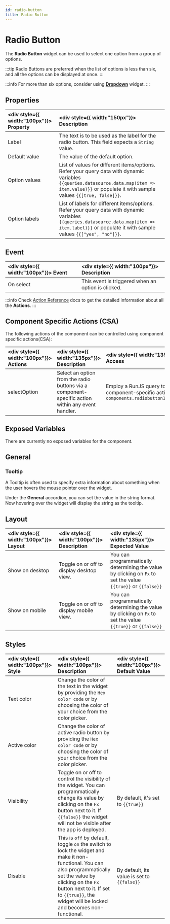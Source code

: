 ```yaml
---
id: radio-button
title: Radio Button
---
```

# Radio Button

The **Radio Button** widget can be used to select one option from a group of options.

:::tip
Radio Buttons are preferred when the list of options is less than six, and all the options can be displayed at once.
:::

:::info
For more than six options, consider using **[Dropdown](/docs/widgets/dropdown)** widget.
:::

## Properties

| <div style={{ width:"100px"}}> Property </div> | <div style={{ width:"150px"}}> Description </div> | 
|:------------ |:-------------|
| Label | The text is to be used as the label for the radio button. This field expects a `String` value. |
| Default value | The value of the default option. |
| Option values | List of values for different items/options. Refer your query data with dynamic variables `{{queries.datasource.data.map(item => item.value)}}` or populate it with sample values `{{[true, false]}}`. |
| Option labels | List of labels for different items/options. Refer your query data with dynamic variables `{{queries.datasource.data.map(item => item.label)}}` or populate it with sample values `{{["yes", "no"]}}`. |

## Event

| <div style={{ width:"100px"}}> Event </div> | <div style={{ width:"100px"}}> Description </div> |
|:------------------|:---------------------|
| On select | This event is triggered when an option is clicked. |

:::info
Check [Action Reference](/docs/category/actions-reference) docs to get the detailed information about all the **Actions**.
:::

## Component Specific Actions (CSA)

The following actions of the component can be controlled using component specific actions(CSA):

| <div style={{ width:"100px"}}> Actions  </div> |<div style={{ width:"135px"}}>  Description </div> | <div style={{ width:"135px"}}> How To Access </div>
|:----------- |:----------- |:------- |
| selectOption | Select an option from the radio buttons via a component-specific action within any event handler. | Employ a RunJS query to execute component-specific actions such as: `await components.radiobutton1.selectOption('one')` |

## Exposed Variables

There are currently no exposed variables for the component.

## General
### Tooltip

A Tooltip is often used to specify extra information about something when the user hovers the mouse pointer over the widget.

Under the <b>General</b> accordion, you can set the value in the string format. Now hovering over the widget will display the string as the tooltip.

## Layout

| <div style={{ width:"100px"}}> Layout </div> | <div style={{ width:"100px"}}> Description </div> | <div style={{ width:"135px"}}> Expected Value </div> |
|:--------------- |:----------------------------------------- | :------------------------------------------------------------------------------------------------------------- |
| Show on desktop | Toggle on or off to display desktop view. | You can programmatically determining the value by clicking on `Fx` to set the value `{{true}}` or `{{false}}` |
| Show on mobile  | Toggle on or off to display mobile view.  | You can programmatically determining the value by clicking on `Fx` to set the value `{{true}}` or `{{false}}` |

## Styles

| <div style={{ width:"100px"}}> Style </div> | <div style={{ width:"100px"}}>  Description </div> | <div style={{ width:"100px"}}> Default Value </div> |
|:------------ |:-------------|:--------- |
| Text color | Change the color of the text in the widget by providing the `Hex color code` or by choosing the color of your choice from the color picker. |  |
| Active color | Change the color of active radio button by providing the `Hex color code` or by choosing the color of your choice from the color picker. |  |
| Visibility | Toggle on or off to control the visibility of the widget. You can programmatically change its value by clicking on the `Fx` button next to it. If `{{false}}` the widget will not be visible after the app is deployed. | By default, it's set to `{{true}}` |
| Disable | This is `off` by default, toggle `on` the switch to lock the widget and make it non-functional. You can also programmatically set the value by clicking on the `Fx` button next to it. If set to `{{true}}`, the widget will be locked and becomes non-functional. | By default, its value is set to `{{false}}` |
